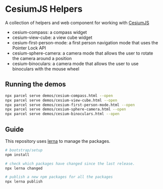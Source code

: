 # CesiumJS Helpers

A collection of helpers and web component for working with [CesiumJS](https://cesium.com/cesiumjs/)

 * cesium-compass: a compass widget
 * cesium-view-cube: a view cube widget
 * cesium-first-person-mode: a first person navigation mode that uses the Pointer Lock API
 * cesium-sphere-camera: a camera mode that allows the user to rotate the camera around a position
 * cesium-binoculars: a camera mode that allows the user to use binoculars with the mouse wheel

## Running the demos

```bash
npx parcel serve demos/cesium-compass.html --open
npx parcel serve demos/cesium-view-cube.html --open
npx parcel serve demos/cesium-first-person-mode.html --open
npx parcel serve demos/cesium-sphere-camera.html --open
npx parcel serve demos/cesium-binoculars.html --open
```

## Guide

This repository uses [lerna](https://lerna.js.org/) to manage the packages.

```bash
# bootstrap/setup
npm install

# check which packages have changed since the last release.
npx lerna changed

# publish a new npm packages for all the packages
npx lerna publish
```

